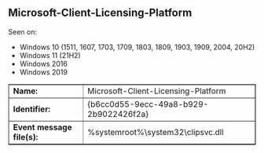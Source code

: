 ## Microsoft-Client-Licensing-Platform

Seen on:
* Windows 10 (1511, 1607, 1703, 1709, 1803, 1809, 1903, 1909, 2004, 20H2)
* Windows 11 (21H2)
* Windows 2016
* Windows 2019

<table border="1" class="docutils">
  <tbody>
    <tr>
      <td><b>Name:</b></td>
      <td>Microsoft-Client-Licensing-Platform</td>
    </tr>
    <tr>
      <td><b>Identifier:</b></td>
      <td>{b6cc0d55-9ecc-49a8-b929-2b9022426f2a}</td>
    </tr>
    <tr>
      <td><b>Event message file(s):</b></td>
      <td>%systemroot%\system32\clipsvc.dll</td>
    </tr>
  </tbody>
</table>

&nbsp;


